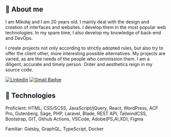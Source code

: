 ## 🙍 About me

I am Mikołaj and I am 20 years old. I mainly deal with the design and creation of interfaces and websites. I develop them in the most popular web technologies. In my spare time, I also develop my knowledge of back-end and DevOps.

I create projects not only according to strictly adopted rules, but also try to offer the client other, more interesting possible alternatives. My projects are varied, as are the needs of the people who commission them. I am a diligent, accurate and timely person. Order and aesthetics reign in my source code.

[![Linkedin](https://img.shields.io/badge/-LinkedIn-blue?style=flat-square&logo=Linkedin&logoColor=white&link=https://www.linkedin.com/in/mikolaj-brzycki/)](https://www.linkedin.com/in/mikolaj-brzycki/)
[![Gmail Badge](https://img.shields.io/badge/-Gmail-c14438?style=flat-square&logo=Gmail&logoColor=white&link=mailto:mikibrzycki@gmail.com)](mailto:mikibrzycki@gmail.com)


## 🔧 Technologies

Proficient: HTML, CSS/SCSS, JavaScript/jQuery, React, WordPress, ACF Pro, Gutenberg, Sage, PHP, Laravel, Blade, REST API, TailwindCSS, Bootstrap, GIT, Github Actions, VSCode, Adobe(PS,AI,XD), Figma

Familiar: Gatsby, GraphQL, TypeScript, Docker
